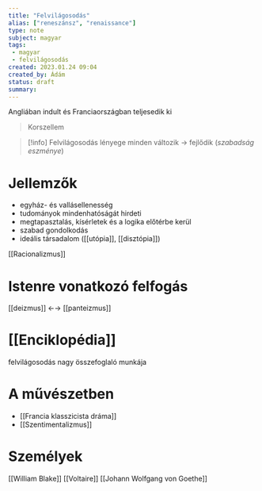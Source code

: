 ```yaml
---
title: "Felvilágosodás"
alias: ["reneszánsz", "renaissance"]
type: note
subject: magyar
tags:
 - magyar
 - felvilágosodás
created: 2023.01.24 09:04
created_by: Ádám
status: draft
summary: 
---
```

Angliában indult és Franciaországban teljesedik ki
> Korszellem

>[!info] Felvilágosodás lényege
>minden változik → fejlődik (*szabadság eszménye*)

# Jellemzők
- egyház- és vallásellenesség
- tudományok mindenhatóságát hirdeti
- megtapasztalás, kísérletek és a logika előtérbe kerül
- szabad gondolkodás
- ideális társadalom ([[utópia]], [[disztópia]])

[[Racionalizmus]]
# Istenre vonatkozó felfogás
[[deizmus]] ←→ [[panteizmus]]

# [[Enciklopédia]]
felvilágosodás nagy összefoglaló munkája

# A művészetben
- [[Francia klasszicista dráma]] 
- [[Szentimentalizmus]]

# Személyek
[[William Blake]]
[[Voltaire]] 
[[Johann Wolfgang von Goethe]]

